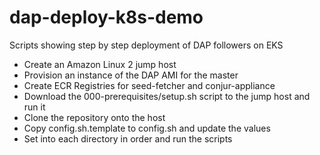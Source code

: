 # dap-deploy-k8s-demo
Scripts showing step by step deployment of DAP followers on EKS

* Create an Amazon Linux 2 jump host
* Provision an instance of the DAP AMI for the master
* Create ECR Registries for seed-fetcher and conjur-appliance
* Download the 000-prerequisites/setup.sh script to the jump host and run it
* Clone the repository onto the host
* Copy config.sh.template to config.sh and update the values
* Set into each directory in order and run the scripts
